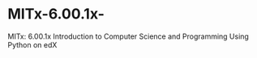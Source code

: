# MITx-6.00.1x-

MITx: 6.00.1x Introduction to Computer Science and Programming Using Python on edX
